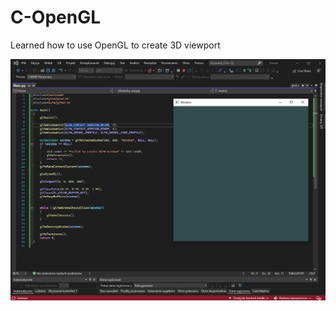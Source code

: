 # C-OpenGL
Learned how to use OpenGL to create 3D viewport 

![alt text](https://github.com/nataliaas/C-OpenGL/blob/main/OpenGl_Window.png)

